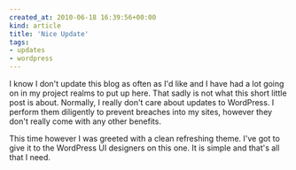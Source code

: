 ```yaml
---
created_at: 2010-06-18 16:39:56+00:00
kind: article
title: 'Nice Update'
tags:
- updates
- wordpress
---
```


I know I don't update this blog as often as I'd like and I have had a lot going
on in my project realms to put up here. That sadly is not what this short
little post is about. Normally, I really don't care about updates to WordPress.
I perform them diligently to prevent breaches into my sites, however they don't
really come with any other benefits.

This time however I was greeted with a clean refreshing theme. I've got to give
it to the WordPress UI designers on this one. It is simple and that's all that
I need.

